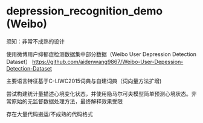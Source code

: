 # depression_recognition_demo (Weibo)

须知：非常不成熟的设计

使用微博用户抑郁症检测数据集中部分数据（Weibo User Depression Detection Dataset） https://github.com/aidenwang9867/Weibo-User-Depession-Detection-Dataset

主要语言特征基于C-LIWC2015词典与自建词典（词向量方法扩增)

尝试构建统计量描述心境变化状态，并使用隐马尔可夫模型简单预测心境状态。非常原始的无监督数据处理方法，最终解释效果受限

存在大量代码搬运/不成熟的代码格式
